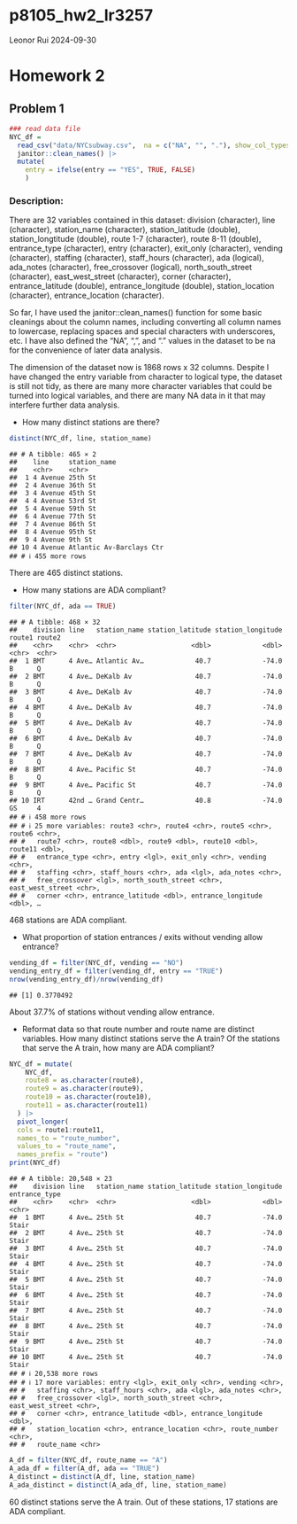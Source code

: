 p8105_hw2_lr3257
================
Leonor Rui
2024-09-30

# Homework 2

## Problem 1

``` r
### read data file
NYC_df = 
  read_csv("data/NYCsubway.csv",  na = c("NA", "", "."), show_col_types = FALSE) |>
  janitor::clean_names() |>
  mutate(
    entry = ifelse(entry == "YES", TRUE, FALSE)
    )
```

### Description:

There are 32 variables contained in this dataset: division (character),
line (character), station_name (character), station_latitude (double),
station_longtitude (double), route 1-7 (character), route 8-11 (double),
entrance_type (character), entry (character), exit_only (character),
vending (character), staffing (character), staff_hours (character), ada
(logical), ada_notes (character), free_crossover (logical),
north_south_street (character), east_west_street (character), corner
(character), entrance_latitude (double), entrance_longitude (double),
station_location (character), entrance_location (character).

So far, I have used the janitor::clean_names() function for some basic
cleanings about the column names, including converting all column names
to lowercase, replacing spaces and special characters with underscores,
etc. I have also defined the “NA”, “,”, and “.” values in the dataset to
be na for the convenience of later data analysis.

The dimension of the dataset now is 1868 rows x 32 columns. Despite I
have changed the entry variable from character to logical type, the
dataset is still not tidy, as there are many more character variables
that could be turned into logical variables, and there are many NA data
in it that may interfere further data analysis.

- How many distinct stations are there?

``` r
distinct(NYC_df, line, station_name)
```

    ## # A tibble: 465 × 2
    ##    line     station_name            
    ##    <chr>    <chr>                   
    ##  1 4 Avenue 25th St                 
    ##  2 4 Avenue 36th St                 
    ##  3 4 Avenue 45th St                 
    ##  4 4 Avenue 53rd St                 
    ##  5 4 Avenue 59th St                 
    ##  6 4 Avenue 77th St                 
    ##  7 4 Avenue 86th St                 
    ##  8 4 Avenue 95th St                 
    ##  9 4 Avenue 9th St                  
    ## 10 4 Avenue Atlantic Av-Barclays Ctr
    ## # ℹ 455 more rows

There are 465 distinct stations.

- How many stations are ADA compliant?

``` r
filter(NYC_df, ada == TRUE)
```

    ## # A tibble: 468 × 32
    ##    division line   station_name station_latitude station_longitude route1 route2
    ##    <chr>    <chr>  <chr>                   <dbl>             <dbl> <chr>  <chr> 
    ##  1 BMT      4 Ave… Atlantic Av…             40.7             -74.0 B      Q     
    ##  2 BMT      4 Ave… DeKalb Av                40.7             -74.0 B      Q     
    ##  3 BMT      4 Ave… DeKalb Av                40.7             -74.0 B      Q     
    ##  4 BMT      4 Ave… DeKalb Av                40.7             -74.0 B      Q     
    ##  5 BMT      4 Ave… DeKalb Av                40.7             -74.0 B      Q     
    ##  6 BMT      4 Ave… DeKalb Av                40.7             -74.0 B      Q     
    ##  7 BMT      4 Ave… DeKalb Av                40.7             -74.0 B      Q     
    ##  8 BMT      4 Ave… Pacific St               40.7             -74.0 B      Q     
    ##  9 BMT      4 Ave… Pacific St               40.7             -74.0 B      Q     
    ## 10 IRT      42nd … Grand Centr…             40.8             -74.0 GS     4     
    ## # ℹ 458 more rows
    ## # ℹ 25 more variables: route3 <chr>, route4 <chr>, route5 <chr>, route6 <chr>,
    ## #   route7 <chr>, route8 <dbl>, route9 <dbl>, route10 <dbl>, route11 <dbl>,
    ## #   entrance_type <chr>, entry <lgl>, exit_only <chr>, vending <chr>,
    ## #   staffing <chr>, staff_hours <chr>, ada <lgl>, ada_notes <chr>,
    ## #   free_crossover <lgl>, north_south_street <chr>, east_west_street <chr>,
    ## #   corner <chr>, entrance_latitude <dbl>, entrance_longitude <dbl>, …

468 stations are ADA compliant.

- What proportion of station entrances / exits without vending allow
  entrance?

``` r
vending_df = filter(NYC_df, vending == "NO")
vending_entry_df = filter(vending_df, entry == "TRUE")
nrow(vending_entry_df)/nrow(vending_df)
```

    ## [1] 0.3770492

About 37.7% of stations without vending allow entrance.

- Reformat data so that route number and route name are distinct
  variables. How many distinct stations serve the A train? Of the
  stations that serve the A train, how many are ADA compliant?

``` r
NYC_df = mutate(
    NYC_df,
    route8 = as.character(route8),
    route9 = as.character(route9),
    route10 = as.character(route10),
    route11 = as.character(route11)
  ) |>
  pivot_longer(
  cols = route1:route11,
  names_to = "route_number",
  values_to = "route_name",
  names_prefix = "route")
print(NYC_df)
```

    ## # A tibble: 20,548 × 23
    ##    division line   station_name station_latitude station_longitude entrance_type
    ##    <chr>    <chr>  <chr>                   <dbl>             <dbl> <chr>        
    ##  1 BMT      4 Ave… 25th St                  40.7             -74.0 Stair        
    ##  2 BMT      4 Ave… 25th St                  40.7             -74.0 Stair        
    ##  3 BMT      4 Ave… 25th St                  40.7             -74.0 Stair        
    ##  4 BMT      4 Ave… 25th St                  40.7             -74.0 Stair        
    ##  5 BMT      4 Ave… 25th St                  40.7             -74.0 Stair        
    ##  6 BMT      4 Ave… 25th St                  40.7             -74.0 Stair        
    ##  7 BMT      4 Ave… 25th St                  40.7             -74.0 Stair        
    ##  8 BMT      4 Ave… 25th St                  40.7             -74.0 Stair        
    ##  9 BMT      4 Ave… 25th St                  40.7             -74.0 Stair        
    ## 10 BMT      4 Ave… 25th St                  40.7             -74.0 Stair        
    ## # ℹ 20,538 more rows
    ## # ℹ 17 more variables: entry <lgl>, exit_only <chr>, vending <chr>,
    ## #   staffing <chr>, staff_hours <chr>, ada <lgl>, ada_notes <chr>,
    ## #   free_crossover <lgl>, north_south_street <chr>, east_west_street <chr>,
    ## #   corner <chr>, entrance_latitude <dbl>, entrance_longitude <dbl>,
    ## #   station_location <chr>, entrance_location <chr>, route_number <chr>,
    ## #   route_name <chr>

``` r
A_df = filter(NYC_df, route_name == "A")
A_ada_df = filter(A_df, ada == "TRUE")
A_distinct = distinct(A_df, line, station_name)
A_ada_distinct = distinct(A_ada_df, line, station_name)
```

60 distinct stations serve the A train. Out of these stations, 17
stations are ADA compliant.
